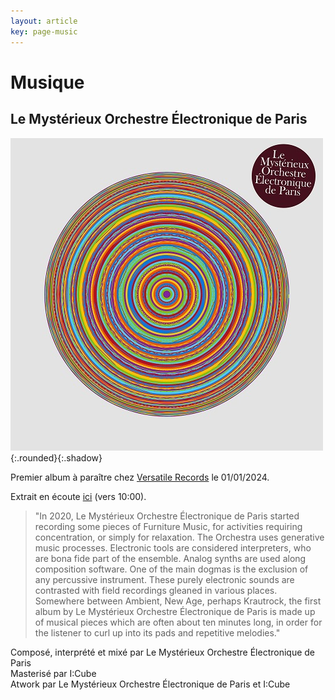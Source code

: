 ```yaml
---
layout: article
key: page-music
---
```


# Musique

## Le Mystérieux Orchestre Électronique de Paris
![atwork](images/atwork.jpg){:.rounded}{:.shadow}

Premier album à paraître chez [Versatile Records](https://versatilerecords.bandcamp.com) le 01/01/2024.

Extrait en écoute [ici](https://rinse.fm/episodes/gilbr-28-11-2023-1500/) (vers 10:00).

> "In 2020, Le Mystérieux Orchestre Électronique de Paris started recording some pieces of Furniture Music, for activities requiring concentration, or simply for relaxation.
The Orchestra uses generative music processes. Electronic tools are considered interpreters, who are bona fide part of the ensemble. Analog synths are used along composition software. One of the main dogmas is the exclusion of any percussive instrument. These purely electronic sounds are contrasted with field recordings gleaned in various places.
Somewhere between Ambient, New Age, perhaps Krautrock, the first album by Le Mystérieux Orchestre Électronique de Paris is made up of musical pieces which are often about ten minutes long, in order for the listener to curl up into its pads and repetitive melodies."

Composé, interprété et mixé par Le Mystérieux Orchestre Électronique de Paris <br/>
Masterisé par I:Cube <br/>
Atwork par Le Mystérieux Orchestre Électronique de Paris et I:Cube <br/>
